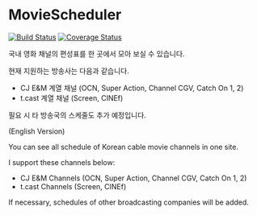 # MovieScheduler

[![Build Status](https://travis-ci.org/rubysoho07/MovieScheduler.svg?branch=master)](https://travis-ci.org/rubysoho07/MovieScheduler)
[![Coverage Status](https://coveralls.io/repos/github/rubysoho07/MovieScheduler/badge.svg)](https://coveralls.io/github/rubysoho07/MovieScheduler)

국내 영화 채널의 편성표를 한 곳에서 모아 보실 수 있습니다.

현재 지원하는 방송사는 다음과 같습니다.

* CJ E&M 계열 채널 (OCN, Super Action, Channel CGV, Catch On 1, 2)
* t.cast 계열 채널 (Screen, CINEf)

필요 시 타 방송국의 스케줄도 추가 예정입니다.

(English Version)

You can see all schedule of Korean cable movie channels in one site.

I support these channels below:

* CJ E&M Channels (OCN, Super Action, Channel CGV, Catch On 1, 2)
* t.cast Channels (Screen, CINEf)

If necessary, schedules of other broadcasting companies will be added.